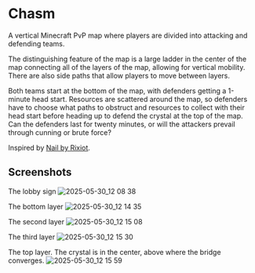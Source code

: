 # Chasm

A vertical Minecraft PvP map where players are divided into attacking and defending teams.

The distinguishing feature of the map is a large ladder in the center of the map connecting all of the layers of the map, allowing for vertical mobility. There are also side paths that allow players to move between layers.

Both teams start at the bottom of the map, with defenders getting a 1-minute head start. Resources are scattered around the map, so defenders have to choose what paths to obstruct and resources to collect with their head start before heading up to defend the crystal at the top of the map. Can the defenders last for twenty minutes, or will the attackers prevail through cunning or brute force?

Inspired by [Nail by Rixiot](https://www.minecraftforum.net/forums/mapping-and-modding-java-edition/maps/1506717-nail-a-pvp-4v4-defense-map).

## Screenshots
The lobby sign
![2025-05-30_12 08 38](https://github.com/user-attachments/assets/429c3ed8-9b7e-4a58-a044-4ece913b6ccf)

The bottom layer
![2025-05-30_12 14 35](https://github.com/user-attachments/assets/b0a7203e-45e9-426d-a4b1-de43d18d43e9)

The second layer
![2025-05-30_12 15 08](https://github.com/user-attachments/assets/474d8d8a-6527-4ef8-b873-90059792da9d)

The third layer
![2025-05-30_12 15 30](https://github.com/user-attachments/assets/a0a3275a-99b6-44a7-8498-5b25f96193f2)

The top layer. The crystal is in the center, above where the bridge converges.
![2025-05-30_12 15 59](https://github.com/user-attachments/assets/6f619c33-a78d-47d0-a56b-ab72d9b8a5a8)

